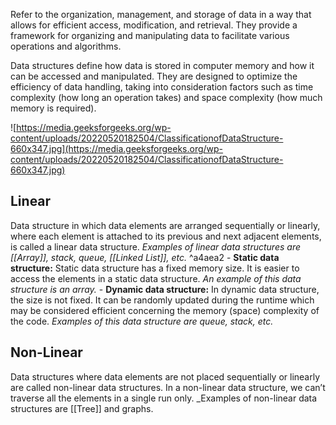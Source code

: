 Refer to the organization, management, and storage of data in a way that allows for efficient access, modification, and retrieval. They provide a framework for organizing and manipulating data to facilitate various operations and algorithms.

Data structures define how data is stored in computer memory and how it can be accessed and manipulated. They are designed to optimize the efficiency of data handling, taking into consideration factors such as time complexity (how long an operation takes) and space complexity (how much memory is required).

![https://media.geeksforgeeks.org/wp-content/uploads/20220520182504/ClassificationofDataStructure-660x347.jpg](https://media.geeksforgeeks.org/wp-content/uploads/20220520182504/ClassificationofDataStructure-660x347.jpg)
## Linear
Data structure in which data elements are arranged sequentially or linearly, where each element is attached to its previous and next adjacent elements, is called a linear data structure. _Examples of linear data structures are [[Array]], stack, queue, [[Linked List]], etc._ ^a4aea2
    - **Static data structure:** Static data structure has a fixed memory size. It is easier to access the elements in a static data structure. _An example of this data structure is an array._
    - **Dynamic data structure:** In dynamic data structure, the size is not fixed. It can be randomly updated during the runtime which may be considered efficient concerning the memory (space) complexity of the code. _Examples of this data structure are queue, stack, etc._
## Non-Linear
Data structures where data elements are not placed sequentially or linearly are called non-linear data structures. In a non-linear data structure, we can’t traverse all the elements in a single run only. _Examples of non-linear data structures are [[Tree]] and graphs.